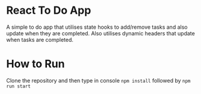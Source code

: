 # React To Do App

A simple to do app that utilises state hooks to add/remove tasks and also update when they are completed. Also utilises dynamic headers that update when tasks are completed.

# How to Run

Clone the repository and then type in console `npm install` followed by `npm run start`
